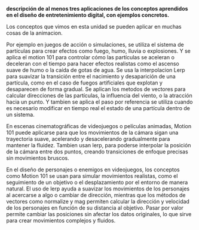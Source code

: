**descripción de al menos tres aplicaciones de los conceptos aprendidos en el diseño de entretenimiento digital, con ejemplos concretos.**

Los conceptos que vimos en esta unidad se pueden aplicar en muchas cosas de la animacion. 

Por ejemplo en juegos de acción o simulaciones, se utiliza el sistema de partículas para crear efectos como fuego, humo, lluvia o explosiones. 
Y se aplica el motion 101 para controlar cómo las partículas se aceleran o deceleran con el tiempo para hacer efectos realistas como el ascenso suave de humo o la caída de gotas de agua.
Se usa la interpolacion Lerp para suavizar la transición entre el nacimiento y desaparición de una partícula, como en el caso de fuegos artificiales que explotan y desaparecen de forma gradual.
Se aplican los metodos de vectores para calcular direcciones de las partículas, la influencia del viento, o la atracción hacia un punto.
Y tambien se aplica el paso por referencia se utiliza cuando es necesario modificar en tiempo real el estado de una partícula dentro de un sistema.

 En escenas cinematográficas de videojuegos o películas animadas, Motion 101 puede aplicarse para que los movimientos de la cámara sigan una trayectoria suave, acelerando y desacelerando gradualmente para mantener la fluidez. Tambien usan lerp, para poderse interpolar la posición de la cámara entre dos puntos, creando transiciones de enfoque precisas sin movimientos bruscos.

 En el diseño de personajes o enemigos en videojuegos, los conceptos como Motion 101 se usan para simular movimientos realistas, como el seguimiento de un objetivo o el desplazamiento por el entorno de manera natural. El uso de lerp ayuda a suavizar los movimientos de los personajes al acercarse a algo o cambiar de dirección, mientras que los métodos de vectores como normalize y mag permiten calcular la dirección y velocidad de los personajes en función de su distancia al objetivo. Pasar por valor permite cambiar las posiciones sin afectar los datos originales, lo que sirve para crear movimientos complejos y fluidos.
